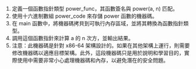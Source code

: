 1. 定義一個函數指針類型 power_func，其函數簽名與 power(a, n) 匹配。
2. 使用十六進制數組 power_code 來存儲 power 函數的機器碼。
3. 在 main 函數中，將機器碼拷貝到可執行內存區域，並將其轉換為函數指針類型。
4. 調用這個函數指針來計算 a 的 n 次方，並輸出結果。
5. 注意：此機器碼是針對 x86-64 架構設計的。如果在其他架構上運行，則需要修改機器碼以適應目標架構。此外，這段機器碼只是用於說明和學習目的，實際使用中需要非常小心處理機器碼和內存，以避免潛在的安全問題。






